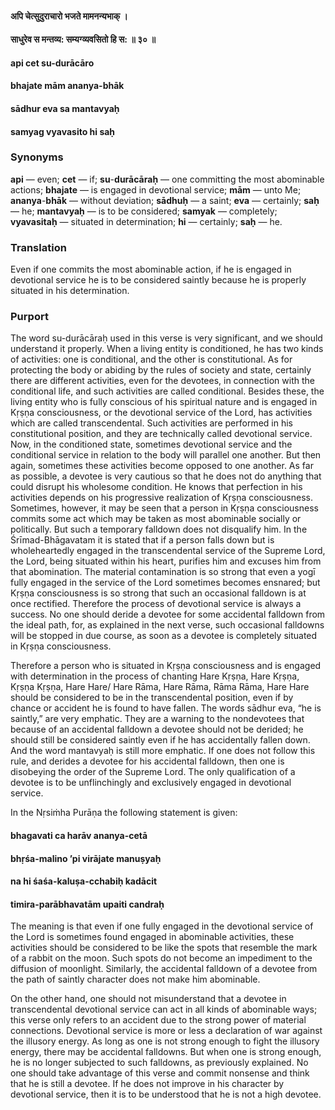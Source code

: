 #### अपि चेत्सुदुराचारो भजते मामनन्यभाक् ।
#### साधुरेव स मन्तव्य: सम्यग्व्यवसितो हि स: ॥ ३० ॥

#### api cet su-durācāro
#### bhajate mām ananya-bhāk
#### sādhur eva sa mantavyaḥ
#### samyag vyavasito hi saḥ

### Synonyms

**api** — even; **cet** — if; **su**-**durācāraḥ** — one committing the most abominable actions; **bhajate** — is engaged in devotional service; **mām** — unto Me; **ananya**-**bhāk** — without deviation; **sādhuḥ** — a saint; **eva** — certainly; **saḥ** — he; **mantavyaḥ** — is to be considered; **samyak** — completely; **vyavasitaḥ** — situated in determination; **hi** — certainly; **saḥ** — he.

### Translation

Even if one commits the most abominable action, if he is engaged in devotional service he is to be considered saintly because he is properly situated in his determination.

### Purport

The word su-durācāraḥ used in this verse is very significant, and we should understand it properly. When a living entity is conditioned, he has two kinds of activities: one is conditional, and the other is constitutional. As for protecting the body or abiding by the rules of society and state, certainly there are different activities, even for the devotees, in connection with the conditional life, and such activities are called conditional. Besides these, the living entity who is fully conscious of his spiritual nature and is engaged in Kṛṣṇa consciousness, or the devotional service of the Lord, has activities which are called transcendental. Such activities are performed in his constitutional position, and they are technically called devotional service. Now, in the conditioned state, sometimes devotional service and the conditional service in relation to the body will parallel one another. But then again, sometimes these activities become opposed to one another. As far as possible, a devotee is very cautious so that he does not do anything that could disrupt his wholesome condition. He knows that perfection in his activities depends on his progressive realization of Kṛṣṇa consciousness. Sometimes, however, it may be seen that a person in Kṛṣṇa consciousness commits some act which may be taken as most abominable socially or politically. But such a temporary falldown does not disqualify him. In the Śrīmad-Bhāgavatam it is stated that if a person falls down but is wholeheartedly engaged in the transcendental service of the Supreme Lord, the Lord, being situated within his heart, purifies him and excuses him from that abomination. The material contamination is so strong that even a yogī fully engaged in the service of the Lord sometimes becomes ensnared; but Kṛṣṇa consciousness is so strong that such an occasional falldown is at once rectified. Therefore the process of devotional service is always a success. No one should deride a devotee for some accidental falldown from the ideal path, for, as explained in the next verse, such occasional falldowns will be stopped in due course, as soon as a devotee is completely situated in Kṛṣṇa consciousness.

Therefore a person who is situated in Kṛṣṇa consciousness and is engaged with determination in the process of chanting Hare Kṛṣṇa, Hare Kṛṣṇa, Kṛṣṇa Kṛṣṇa, Hare Hare/ Hare Rāma, Hare Rāma, Rāma Rāma, Hare Hare should be considered to be in the transcendental position, even if by chance or accident he is found to have fallen. The words sādhur eva, “he is saintly,” are very emphatic. They are a warning to the nondevotees that because of an accidental falldown a devotee should not be derided; he should still be considered saintly even if he has accidentally fallen down. And the word mantavyaḥ is still more emphatic. If one does not follow this rule, and derides a devotee for his accidental falldown, then one is disobeying the order of the Supreme Lord. The only qualification of a devotee is to be unflinchingly and exclusively engaged in devotional service.

In the Nṛsiṁha Purāṇa the following statement is given:

#### bhagavati ca harāv ananya-cetā
#### bhṛśa-malino ’pi virājate manuṣyaḥ
#### na hi śaśa-kaluṣa-cchabiḥ kadācit
#### timira-parābhavatām upaiti candraḥ

The meaning is that even if one fully engaged in the devotional service of the Lord is sometimes found engaged in abominable activities, these activities should be considered to be like the spots that resemble the mark of a rabbit on the moon. Such spots do not become an impediment to the diffusion of moonlight. Similarly, the accidental falldown of a devotee from the path of saintly character does not make him abominable.

On the other hand, one should not misunderstand that a devotee in transcendental devotional service can act in all kinds of abominable ways; this verse only refers to an accident due to the strong power of material connections. Devotional service is more or less a declaration of war against the illusory energy. As long as one is not strong enough to fight the illusory energy, there may be accidental falldowns. But when one is strong enough, he is no longer subjected to such falldowns, as previously explained. No one should take advantage of this verse and commit nonsense and think that he is still a devotee. If he does not improve in his character by devotional service, then it is to be understood that he is not a high devotee.